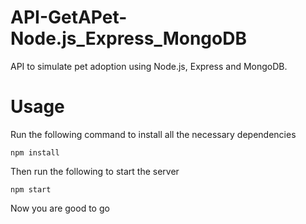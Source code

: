 # API-GetAPet-Node.js_Express_MongoDB
API to simulate pet adoption using Node.js, Express and MongoDB.

# Usage
Run the following command to install all the necessary dependencies
```
npm install
```

Then run the following to start the server
```
npm start
```

Now you are good to go
